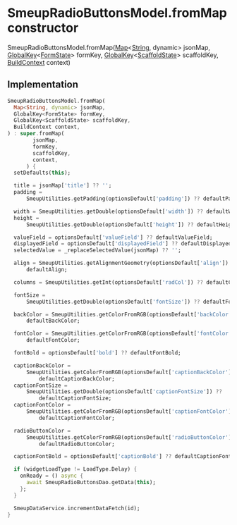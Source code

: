 


# SmeupRadioButtonsModel.fromMap constructor







SmeupRadioButtonsModel.fromMap([Map](https://api.flutter.dev/flutter/dart-core/Map-class.html)&lt;[String](https://api.flutter.dev/flutter/dart-core/String-class.html), dynamic> jsonMap, [GlobalKey](https://api.flutter.dev/flutter/widgets/GlobalKey-class.html)&lt;[FormState](https://api.flutter.dev/flutter/widgets/FormState-class.html)> formKey, [GlobalKey](https://api.flutter.dev/flutter/widgets/GlobalKey-class.html)&lt;[ScaffoldState](https://api.flutter.dev/flutter/material/ScaffoldState-class.html)> scaffoldKey, [BuildContext](https://api.flutter.dev/flutter/widgets/BuildContext-class.html) context)





## Implementation

```dart
SmeupRadioButtonsModel.fromMap(
  Map<String, dynamic> jsonMap,
  GlobalKey<FormState> formKey,
  GlobalKey<ScaffoldState> scaffoldKey,
  BuildContext context,
) : super.fromMap(
        jsonMap,
        formKey,
        scaffoldKey,
        context,
      ) {
  setDefaults(this);

  title = jsonMap['title'] ?? '';
  padding =
      SmeupUtilities.getPadding(optionsDefault['padding']) ?? defaultPadding;

  width = SmeupUtilities.getDouble(optionsDefault['width']) ?? defaultWidth;
  height =
      SmeupUtilities.getDouble(optionsDefault['height']) ?? defaultHeight;

  valueField = optionsDefault['valueField'] ?? defaultValueField;
  displayedField = optionsDefault['displayedField'] ?? defaultDisplayedField;
  selectedValue = _replaceSelectedValue(jsonMap) ?? '';

  align = SmeupUtilities.getAlignmentGeometry(optionsDefault['align']) ??
      defaultAlign;

  columns = SmeupUtilities.getInt(optionsDefault['radCol']) ?? defaultColumns;

  fontSize =
      SmeupUtilities.getDouble(optionsDefault['fontSize']) ?? defaultFontSize;

  backColor = SmeupUtilities.getColorFromRGB(optionsDefault['backColor']) ??
      defaultBackColor;

  fontColor = SmeupUtilities.getColorFromRGB(optionsDefault['fontColor']) ??
      defaultFontColor;

  fontBold = optionsDefault['bold'] ?? defaultFontBold;

  captionBackColor =
      SmeupUtilities.getColorFromRGB(optionsDefault['captionBackColor']) ??
          defaultCaptionBackColor;
  captionFontSize =
      SmeupUtilities.getDouble(optionsDefault['captionFontSize']) ??
          defaultCaptionFontSize;
  captionFontColor =
      SmeupUtilities.getColorFromRGB(optionsDefault['captionFontColor']) ??
          defaultCaptionFontColor;

  radioButtonColor =
      SmeupUtilities.getColorFromRGB(optionsDefault['radioButtonColor']) ??
          defaultRadioButtonColor;

  captionFontBold = optionsDefault['captionBold'] ?? defaultCaptionFontBold;

  if (widgetLoadType != LoadType.Delay) {
    onReady = () async {
      await SmeupRadioButtonsDao.getData(this);
    };
  }

  SmeupDataService.incrementDataFetch(id);
}
```







